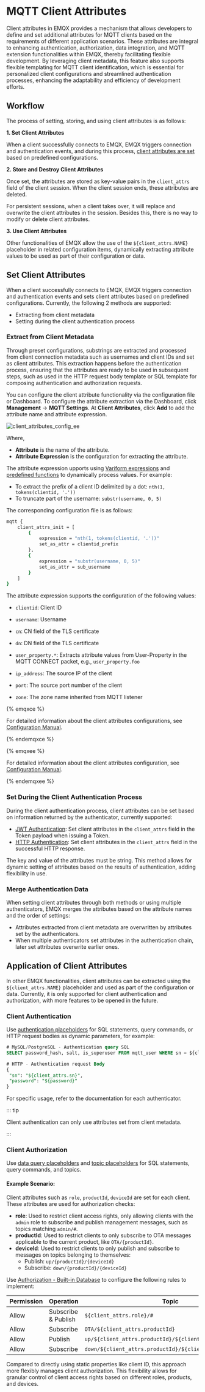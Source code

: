 # MQTT Client Attributes

Client attributes in EMQX provides a mechanism that allows developers to define and set additional attributes for MQTT clients based on the requirements of different application scenarios. These attributes are integral to enhancing authentication, authorization, data integration, and MQTT extension functionalities within EMQX, thereby facilitating flexible development. By leveraging client metadata, this feature also supports flexible templating for MQTT client identification, which is essential for personalized client configurations and streamlined authentication processes, enhancing the adaptability and efficiency of development efforts.

## Workflow

The process of setting, storing, and using client attributes is as follows:

**1. Set Client Attributes**

When a client successfully connects to EMQX, EMQX triggers connection and authentication events, and during this process, [client attributes are set](#setting-client-attributes) based on predefined configurations.

**2. Store and Destroy Client Attributes**

Once set, the attributes are stored as key-value pairs in the `client_attrs` field of the client session. When the client session ends, these attributes are deleted.

For persistent sessions, when a client takes over, it will replace and overwrite the client attributes in the session. Besides this, there is no way to modify or delete client attributes.

**3. Use Client Attributes**

Other functionalities of EMQX allow the use of the `${client_attrs.NAME}` placeholder in related configuration items, dynamically extracting attribute values to be used as part of their configuration or data.

## Set Client Attributes

When a client successfully connects to EMQX, EMQX triggers connection and authentication events and sets client attributes based on predefined configurations. Currently, the following 2 methods are supported:

- Extracting from client metadata
- Setting during the client authentication process

### Extract from Client Metadata

Through preset configurations, substrings are extracted and processed from client connection metadata such as usernames and client IDs and set as client attributes. This extraction happens before the authentication process, ensuring that the attributes are ready to be used in subsequent steps, such as used in the HTTP request body template or SQL template for composing authentication and authorization requests. 

You can configure the client attribute functionality via the configuration file or Dashboard. To configure the attribute extraction via the Dashboard, click **Management** -> **MQTT Settings**. At **Client Attributes**, click **Add** to add the attribute name and attribute expression.

![client_attributes_config_ee](./assets/client_attributes_config_ee.png)

Where, 

- **Attribute** is the name of the attribute. 
- **Attribute Expression** is the configuration for extracting the attribute.

The attribute expression upports using [Variform expressions](../configuration/configuration.md#variform-expressions) and [predefined functions](../configuration/configuration.md#predefined-functions) to dynamically process values. For example:

- To extract the prefix of a client ID delimited by a dot: `nth(1, tokens(clientid, '.'))`
- To truncate part of the username: `substr(username, 0, 5)`

The corresponding configuration file is as follows:

```bash
mqtt {
    client_attrs_init = [
        {
            expression = "nth(1, tokens(clientid, '.'))"
            set_as_attr = clientid_prefix
        },
        {
            expression = "substr(username, 0, 5)"
            set_as_attr = sub_username
        }
    ]
}
```

The attribute expression supports the configuration of the following values:

- `clientid`: Client ID

- `username`: Username

- `cn`: CN field of the TLS certificate

- `dn`: DN field of the TLS certificate

- `user_property.*`: Extracts attribute values from User-Property in the MQTT CONNECT packet, e.g., `user_property.foo`

- `ip_address`: The source IP of the client

- `port`: The source port number of the client

- `zone`: The zone name inherited from MQTT listener

{% emqxce %}

For detailed information about the client attributes configurations, see [Configuration Manual](https://www.emqx.io/docs/en/v@CE_VERSION@/hocon/).

{% endemqxce %}

{% emqxee %}

For detailed information about the client attributes configuration, see [Configuration Manual](https://docs.emqx.com/en/enterprise/v@EE_VERSION@/hocon/).

{% endemqxee %}

### Set During the Client Authentication Process

During the client authentication process, client attributes can be set based on information returned by the authenticator, currently supported:

- [JWT Authentication](../access-control/authn/jwt.md): Set client attributes in the `client_attrs` field in the Token payload when issuing a Token.
- [HTTP Authentication](../access-control//authn/http.md): Set client attributes in the `client_attrs` field in the successful HTTP response.

The key and value of the attributes must be string. This method allows for dynamic setting of attributes based on the results of authentication, adding flexibility in use.

### Merge Authentication Data

When setting client attributes through both methods or using multiple authenticators, EMQX merges the attributes based on the attribute names and the order of settings:

- Attributes extracted from client metadata are overwritten by attributes set by the authenticators.
- When multiple authenticators set attributes in the authentication chain, later set attributes overwrite earlier ones.

## Application of Client Attributes

In other EMQX functionalities, client attributes can be extracted using the `${client_attrs.NAME}` placeholder and used as part of the configuration or data. Currently, it is only supported for client authentication and authorization, with more features to be opened in the future.

### Client Authentication

Use [authentication placeholders](../access-control/authn/authn.md#authentication-placeholders) for SQL statements, query commands, or HTTP request bodies as dynamic parameters, for example:

```sql
# MySQL/PostgreSQL - Authentication query SQL
SELECT password_hash, salt, is_superuser FROM mqtt_user WHERE sn = ${client_attrs.sn} LIMIT 1

# HTTP - Authentication request Body
{ 
 "sn": "${client_attrs.sn}",
 "password": "${password}"
}
```

For specific usage, refer to the documentation for each authenticator.

::: tip

Client authentication can only use attributes set from client metadata.

:::

### Client Authorization

Use [data query placeholders](../access-control/authz/authz.md#data-query-placeholders) and [topic placeholders](../access-control/authz/authz.md#topic-placeholders) for SQL statements, query commands, and topics.

#### Example Scenario:

Client attributes such as `role`, `productId`, `deviceId` are set for each client. These attributes are used for authorization checks:

- **role**: Used to restrict client access rights, only allowing clients with the `admin` role to subscribe and publish management messages, such as topics matching `admin/#`.
- **productId**: Used to restrict clients to only subscribe to OTA messages applicable to the current product, like `OTA/{productId}`.
- **deviceId**: Used to restrict clients to only publish and subscribe to messages on topics belonging to themselves:
  - Publish: `up/{productId}/{deviceId}`
  - Subscribe: `down/{productId}/{deviceId}`

Use [Authorization - Built-in Database](../access-control/authz/mnesia.md) to configure the following rules to implement:

| Permission | Operation           | Topic                                                     |
| ---------- | ------------------- | --------------------------------------------------------- |
| Allow      | Subscribe & Publish | `${client_attrs.role}/#`                                  |
| Allow      | Subscribe           | `OTA/${client_attrs.productId}`                           |
| Allow      | Publish             | `up/${client_attrs.productId}/${client_attrs.deviceId}`   |
| Allow      | Subscribe           | `down/${client_attrs.productId}/${client_attrs.deviceId}` |

Compared to directly using static properties like client ID, this approach more flexibly manages client authorization. This flexibility allows for granular control of client access rights based on different roles, products, and devices.
